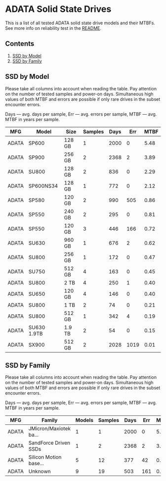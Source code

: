 ADATA Solid State Drives
========================

This is a list of all tested ADATA solid state drive models and their MTBFs. See
more info on reliability test in the [README](https://github.com/linuxhw/EnterpriseDrive).

Contents
--------

1. [ SSD by Model  ](#ssd-by-model)
2. [ SSD by Family ](#ssd-by-family)

SSD by Model
------------

Please take all columns into account when reading the table. Pay attention on the
number of tested samples and power-on days. Simultaneous high values of both MTBF
and errors are possible if only rare drives in the subset encounter errors.

Days — avg. days per sample,
Err  — avg. errors per sample,
MTBF — avg. MTBF in years per sample.

| MFG       | Model              | Size   | Samples | Days  | Err   | MTBF   |
|-----------|--------------------|--------|---------|-------|-------|--------|
| ADATA     | SP600              | 128 GB | 1       | 2000  | 0     | 5.48   |
| ADATA     | SP900              | 256 GB | 2       | 2368  | 2     | 3.89   |
| ADATA     | SU800              | 128 GB | 2       | 836   | 0     | 2.29   |
| ADATA     | SP600NS34          | 128 GB | 1       | 772   | 0     | 2.12   |
| ADATA     | SP580              | 120 GB | 2       | 990   | 505   | 0.86   |
| ADATA     | SP550              | 240 GB | 2       | 295   | 0     | 0.81   |
| ADATA     | SP550              | 120 GB | 3       | 446   | 166   | 0.72   |
| ADATA     | SU630              | 960 GB | 1       | 676   | 2     | 0.62   |
| ADATA     | SU800              | 256 GB | 1       | 172   | 0     | 0.47   |
| ADATA     | SU750              | 512 GB | 4       | 163   | 0     | 0.45   |
| ADATA     | SU800              | 2 TB   | 4       | 250   | 1     | 0.40   |
| ADATA     | SU650              | 120 GB | 4       | 146   | 0     | 0.40   |
| ADATA     | SU800              | 1 TB   | 2       | 74    | 0     | 0.21   |
| ADATA     | SU800              | 512 GB | 1       | 342   | 4     | 0.19   |
| ADATA     | SU630 1.9TB        | 1.9 TB | 2       | 54    | 0     | 0.15   |
| ADATA     | SX900              | 512 GB | 2       | 2028  | 1019  | 0.01   |

SSD by Family
-------------

Please take all columns into account when reading the table. Pay attention on the
number of tested samples and power-on days. Simultaneous high values of both MTBF
and errors are possible if only rare drives in the subset encounter errors.

Days — avg. days per sample,
Err  — avg. errors per sample,
MTBF — avg. MTBF in years per sample.

| MFG       | Family                 | Models | Samples | Days  | Err   | MTBF   |
|-----------|------------------------|--------|---------|-------|-------|--------|
| ADATA     | JMicron/Maxiotek ba... | 1      | 1       | 2000  | 0     | 5.48   |
| ADATA     | SandForce Driven SSDs  | 1      | 2       | 2368  | 2     | 3.89   |
| ADATA     | Silicon Motion base... | 5      | 12      | 377   | 42    | 0.85   |
| ADATA     | Unknown                | 9      | 19      | 503   | 161   | 0.48   |
